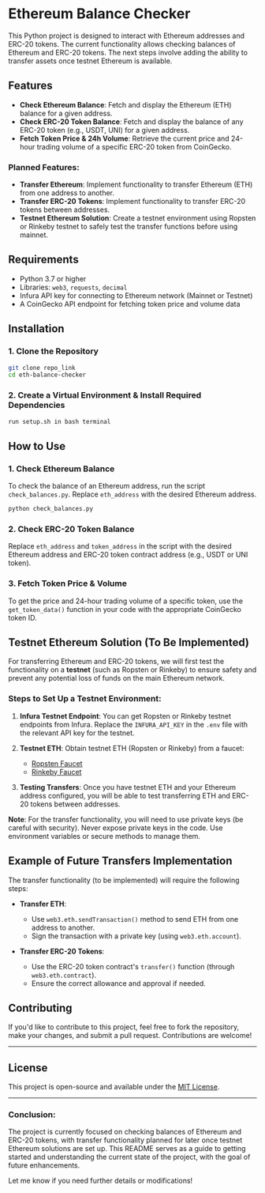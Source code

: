 # Ethereum Balance Checker

This Python project is designed to interact with Ethereum addresses and ERC-20 tokens. The current functionality allows checking balances of Ethereum and ERC-20 tokens. The next steps involve adding the ability to transfer assets once testnet Ethereum is available.

## Features

- **Check Ethereum Balance**: Fetch and display the Ethereum (ETH) balance for a given address.
- **Check ERC-20 Token Balance**: Fetch and display the balance of any ERC-20 token (e.g., USDT, UNI) for a given address.
- **Fetch Token Price & 24h Volume**: Retrieve the current price and 24-hour trading volume of a specific ERC-20 token from CoinGecko.

### Planned Features:
- **Transfer Ethereum**: Implement functionality to transfer Ethereum (ETH) from one address to another.
- **Transfer ERC-20 Tokens**: Implement functionality to transfer ERC-20 tokens between addresses.
- **Testnet Ethereum Solution**: Create a testnet environment using Ropsten or Rinkeby testnet to safely test the transfer functions before using mainnet.

## Requirements

- Python 3.7 or higher
- Libraries: `web3`, `requests`, `decimal`
- Infura API key for connecting to Ethereum network (Mainnet or Testnet)
- A CoinGecko API endpoint for fetching token price and volume data

## Installation

### 1. Clone the Repository
```bash
git clone repo_link
cd eth-balance-checker
```

### 2. Create a Virtual Environment & Install Required Dependencies
```bash
run setup.sh in bash terminal
```


## How to Use

### 1. **Check Ethereum Balance**
To check the balance of an Ethereum address, run the script `check_balances.py`. Replace `eth_address` with the desired Ethereum address.

```bash
python check_balances.py
```

### 2. **Check ERC-20 Token Balance**
Replace `eth_address` and `token_address` in the script with the desired Ethereum address and ERC-20 token contract address (e.g., USDT or UNI token). 

### 3. **Fetch Token Price & Volume**
To get the price and 24-hour trading volume of a specific token, use the `get_token_data()` function in your code with the appropriate CoinGecko token ID.

## Testnet Ethereum Solution (To Be Implemented)

For transferring Ethereum and ERC-20 tokens, we will first test the functionality on a **testnet** (such as Ropsten or Rinkeby) to ensure safety and prevent any potential loss of funds on the main Ethereum network.

### Steps to Set Up a Testnet Environment:

1. **Infura Testnet Endpoint**: You can get Ropsten or Rinkeby testnet endpoints from Infura. Replace the `INFURA_API_KEY` in the `.env` file with the relevant API key for the testnet.

2. **Testnet ETH**: Obtain testnet ETH (Ropsten or Rinkeby) from a faucet:
   - [Ropsten Faucet](https://faucet.ropsten.be/)
   - [Rinkeby Faucet](https://faucet.rinkeby.io/)

3. **Testing Transfers**: Once you have testnet ETH and your Ethereum address configured, you will be able to test transferring ETH and ERC-20 tokens between addresses.

**Note**: For the transfer functionality, you will need to use private keys (be careful with security). Never expose private keys in the code. Use environment variables or secure methods to manage them.

## Example of Future Transfers Implementation

The transfer functionality (to be implemented) will require the following steps:

- **Transfer ETH**: 
  - Use `web3.eth.sendTransaction()` method to send ETH from one address to another.
  - Sign the transaction with a private key (using `web3.eth.account`).
  
- **Transfer ERC-20 Tokens**:
  - Use the ERC-20 token contract's `transfer()` function (through `web3.eth.contract`).
  - Ensure the correct allowance and approval if needed.

## Contributing

If you'd like to contribute to this project, feel free to fork the repository, make your changes, and submit a pull request. Contributions are welcome!

---

## License

This project is open-source and available under the [MIT License](LICENSE).

---

### Conclusion:

The project is currently focused on checking balances of Ethereum and ERC-20 tokens, with transfer functionality planned for later once testnet Ethereum solutions are set up. This README serves as a guide to getting started and understanding the current state of the project, with the goal of future enhancements.

Let me know if you need further details or modifications!
